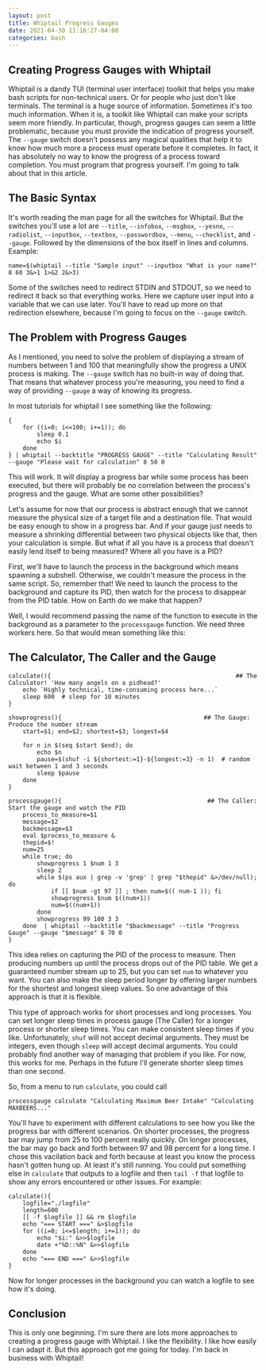 ```yaml
---
layout: post
title: Whiptail Progress Gauges
date: 2021-04-30 11:16:27-04:00
categories: bash
---
```


## Creating Progress Gauges with Whiptail

Whiptail is a dandy TUI (terminal user interface) toolkit that helps you make bash scripts
for non-technical users.  Or for people who just don't like terminals.  The terminal is
a huge source of information.  Sometimes it's too much information.  When it is, a toolkit
like Whiptail can make your scripts seem more friendly.  In particular, though, progress 
gauges can seem a little problematic, because you must provide the indication of progress
yourself.  The `--gauge` switch doesn't possess any magical qualities that help it to know
how much more a process must operate before it completes.  In fact, it has absolutely no way 
to know the progress of a process toward completion.  You must program that progress 
yourself.  I'm going to talk about that in this article.

## The Basic Syntax

It's worth reading the man page for all the switches for Whiptail.  But the switches you'll use
a lot are `--title`, `--infobox`, `--msgbox`, `--yesno`, `--radiolist`, `--inputbox`, `--textbox`,
`--passwordbox`, `--menu`, `--checklist`, and `--gauge`.  Followed by the dimensions of the
box itself in lines and columns.  Example:  
```
name=$(whiptail --title "Sample input" --inputbox "What is your name?" 8 60 3&>1 1>&2 2&>3)

```
Some of the switches need to redirect STDIN and STDOUT, so we need to redirect it back so that
everything works. Here we capture user input into a variable that we can use later.  You'll have 
to read up more on that redirection elsewhere, because I'm going to focus on the `--gauge` switch.

## The Problem with Progress Gauges

As I mentioned, you need to solve the problem of displaying a stream of numbers between 1 and 100
that meaningfully show the progress a UNIX process is making.  The `--gauge` switch has no built-in
way of doing that.  That means that whatever process you're measuring, you need to find a way of
providing `--gauge` a way of knowing its progress.

In most tutorials for whiptail I see something like the following:

```
{
    for ((i=0; i<=100; i+=1)); do
        sleep 0.1
        echo $i
    done
} | whiptail --backtitle "PROGRESS GAUGE" --title "Calculating Result" --gauge "Please wait for calculation" 8 50 0
```

This will work.  It will display a progress bar while some process has been executed, but there will
probably be no correlation between the process's progress and the gauge.  What are some other
possibilities?

Let's assume for now that our process is abstract enough that we cannot measure the physical size of a 
target file and a destination file.  That would be easy enough to show in a progress bar.  And if your
gauge just needs to measure a shrinking differential between two physical objects like that, then your
calculation is simple.  But what if all you have is a process that doesn't easily lend itself to 
being measured?  Where all you have is a PID?

First, we'll have to launch the process in the background which means spawning a subshell.  Otherwise, we couldn't
measure the process in the same script.  So, remember that!  We need to launch the process to the background and
capture its PID, then watch for the process to disappear from the PID table.  How on Earth do we make that happen?

Well, I would recommend passing the name of the function to execute in the background as a parameter to
the `processgauge` function.  We need three workers here.  So that would mean something like this:

## The Calculator, The Caller and the Gauge


```
calculate(){                                                    ## The Calculator! 'How many angels on a pidhead?'
    echo `Highly technical, time-consuming process here...`
    sleep 600  # sleep for 10 minutes
}

showprogress(){                                        ## The Gauge:  Produce the number stream
    start=$1; end=$2; shortest=$3; longest=$4

    for n in $(seq $start $end); do
        echo $n
        pause=$(shuf -i ${shortest:=1}-${longest:=3} -n 1)  # random wait between 1 and 3 seconds
        sleep $pause
    done
}

processgauge(){                                         ## The Caller:  Start the gauge and watch the PID
    process_to_measure=$1
    message=$2
    backmessage=$3
    eval $process_to_measure &
    thepid=$!
    num=25
    while true; do
        showprogress 1 $num 1 3
        sleep 2
        while $(ps aux | grep -v 'grep' | grep "$thepid" &>/dev/null); do
            if [[ $num -gt 97 ]] ; then num=$(( num-1 )); fi
            showprogress $num $((num+1))
            num=$((num+1))
        done
        showprogress 99 100 3 3
    done  | whiptail --backtitle "$backmessage" --title "Progress Gauge" --gauge "$message" 6 70 0
}

```

This idea relies on capturing the PID of the process to measure.  Then producing numbers up until the process drops out
of the PID table.  We get a guaranteed number stream up to 25, but you can set `num` to whatever you want.  You can
also make the sleep period longer by offering larger numbers for the shortest and longest sleep values.  So one
advantage of this approach is that it is flexible.  

This type of approach works for short processes and long processes.  You can set longer sleep times in
process gauge (The Caller) for a longer process or shorter sleep times.  You can make consistent
sleep times if you like.  Unfortunately, `shuf` will not accept decimal arguments.  They must be
integers, even though `sleep` will accept decimal arguments.  You could probably find another way
of managing that problem if you like.  For now, this works for me.  Perhaps in the future I'll 
generate shorter sleep times than one second.

So, from a menu to run `calculate`, you could call 
```
processgauge calculate "Calculating Maximum Beer Intake" "Calculating MAXBEERS..."
```
You'll have to experiment with different calculations to see how you like the progress bar with 
different scenarios.  On shorter processes, the progress bar may jump from 25 to 100 percent
really quickly.  On longer processes, the bar may go back and forth between 97 and 98 percent
for a long time.  I chose this vacilation back and forth because at least you know the process hasn't
gotten hung up.  At least it's still running.  You could put something else in `calculate` that
outputs to a logfile and then `tail -f` that logfile to show any errors encountered or other issues.
For example:
```
calculate(){
    logfile="./logfile"
    length=600
    [[ -f $logfile ]] && rm $logfile
    echo "=== START ===" &>$logfile
    for ((i=0; i<=$length; i+=1)); do
        echo "$i:" &>>$logfile
        date +"%D::%N" &>>$logfile
    done
    echo "=== END ===" &>>$logfile
}

```

Now for longer processes in the background you can watch a logfile to see how it's doing.

## Conclusion

This is only one beginning.  I'm sure there are lots more approaches to creating a progress gauge with Whiptail. I like
the flexibility.  I like how easily I can adapt it.  But this approach got me going for today.  I'm back in business
with Whiptail!
